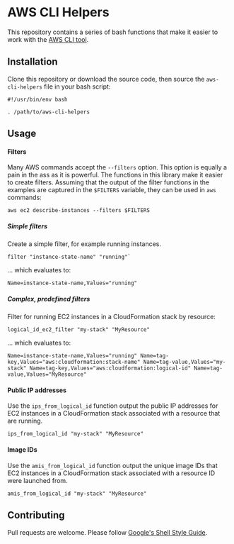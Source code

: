 # AWS CLI Helpers

This repository contains a series of bash functions that make it easier to work
with the [AWS CLI tool](https://aws.amazon.com/cli/).

## Installation

Clone this repository or download the source code, then source the
`aws-cli-helpers` file in your bash script:

```shell
#!/usr/bin/env bash

. /path/to/aws-cli-helpers
```

## Usage

#### Filters

Many AWS commands accept the `--filters` option. This option is equally a pain
in the ass as it is powerful. The functions in this library make it easier to
create filters. Assuming that the output of the filter functions in the examples
are captured in the `$FILTERS` variable, they can be used in `aws` commands:

```shell
aws ec2 describe-instances --filters $FILTERS
```

##### Simple filters

Create a simple filter, for example running instances.

```shell
filter "instance-state-name" "running"`
```

... which evaluates to:

```
Name=instance-state-name,Values="running"
```

##### Complex, predefined filters

Filter for running EC2 instances in a CloudFormation stack by resource:

```shell
logical_id_ec2_filter "my-stack" "MyResource"
```

... which evaluates to:

```
Name=instance-state-name,Values="running" Name=tag-key,Values="aws:cloudformation:stack-name" Name=tag-value,Values="my-stack" Name=tag-key,Values="aws:cloudformation:logical-id" Name=tag-value,Values="MyResource"
```

#### Public IP addresses

Use the `ips_from_logical_id` function output the public IP addresses for EC2
instances in a CloudFormation stack associated with a resource that are running.

```shell
ips_from_logical_id "my-stack" "MyResource"
```

#### Image IDs

Use the `amis_from_logical_id` function output the unique image IDs that EC2
instances in a CloudFormation stack associated with a resource ID were launched
from.

```shell
amis_from_logical_id "my-stack" "MyResource"
```

## Contributing

Pull requests are welcome. Please follow [Google's Shell Style Guide](https://google.github.io/styleguide/shell.xml).
